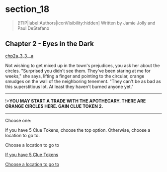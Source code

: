 
# section_18

>[!TIP|label:Authors|iconVisibility:hidden]
>Written by Jamie Jolly and Paul DeStefano

## Chapter 2 - Eyes in the Dark

[chp2a_3_3__a](../../decomp/app/src/main/res/raw/chp2a_3_3__a.mp3 ':include :type=audio')

Not wishing to get mixed up in the town's prejudices, you ask her about the circles. "Surprised you didn't see them. They've been staring at me for weeks," she says, lifting a finger and pointing to the circular, orange smudges on the wall of the neighboring tenement. "They can't be as bad as this superstitious lot. At least they haven't burned anyone yet."

---

!>**YOU MAY START A TRADE WITH THE APOTHECARY.  THERE ARE ORANGE CIRCLES HERE.  GAIN CLUE TOKEN 2.** 

---


Choose one:

If you have 5 Clue Tokens, choose the top option. Otherwise, choose a location to go to.

Choose a location to go to

[If you have 5 Clue Tokens](output/chapter2/section_34.md)

[Choose a location to go to](output/chapter2/section_99.md)


